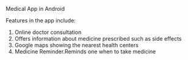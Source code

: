 Medical App in Android

Features in the app include:
1. Online doctor consultation
2. Offers information about medicine prescribed such as side effects
3. Google maps showing the nearest health centers
4. Medicine Reminder.Reminds one when to take medicine
